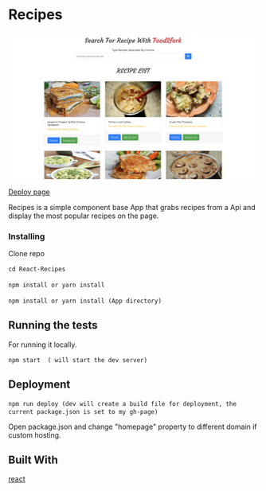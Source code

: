 # Recipes

![ScreenShot](https://github.com/jixuni/React-Recipes/blob/master/images/screenshot.png)

[Deploy page](https://jixuni.github.io/React-Recipes/)

Recipes is a simple component base App that grabs recipes from a Api and display the most popular recipes on the page.

### Installing

Clone repo

```
cd React-Recipes

npm install or yarn install

npm install or yarn install (App directory)

```

## Running the tests

For running it locally.

```
npm start  ( will start the dev server)
```

## Deployment

```
npm run deploy (dev will create a build file for deployment, the current package.json is set to my gh-page)
```

Open package.json and change "homepage" property to different domain if custom hosting.

## Built With

[react](https://facebook.github.io/create-react-app/)
